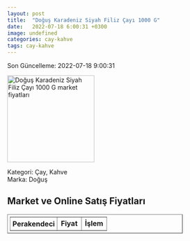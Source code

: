 ```yaml
---
layout: post
title:  "Doğuş Karadeniz Siyah Filiz Çayı 1000 G"
date:   2022-07-18 6:00:31 +0300
image: undefined
categories: cay-kahve
tags: cay-kahve
---
```


Son Güncelleme: 2022-07-18 9:00:31

<img src="undefined" width="200" alt="Doğuş Karadeniz Siyah Filiz Çayı 1000 G market fiyatları" />

Kategori: Çay, Kahve
<br />
Marka: Doğuş

<h2>Market ve Online Satış Fiyatları</h2>

<table border="1" style="padding: 5px;width:80%;">
  <tr>
    <td style="padding: 5px;"><strong>Perakendeci</strong></td>
    <td><strong>Fiyat</strong></td>
    <td><strong>İşlem</strong></td>
  </tr>
  
</table>
